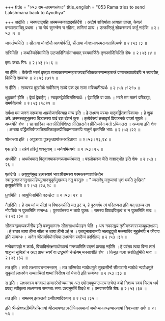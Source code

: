 +++
title = "०५३ राम-लक्ष्मणसंवादः"
title_english = "053 Rama tries to send Lakshmana back to Ayodhya"

+++
अद्येति । जनपदाद्बहिः अस्मज्जनपदाद्बहिर्देशे । अद्येयं रात्रिर्याता आयाता प्राप्ता, केवलं वनवासरात्रिषु प्रथमा । या चेयं सुमन्त्रेण च रहिता, तामिमां प्राप्य । उत्कण्ठितुं शोकस्मरणं कर्तुं नार्हसि  ॥  २।५३।२  ॥   

  

जागर्तव्यमिति । सीताया योगक्षेमौ आवयोर्वर्तेते, सीताया योगक्षमावस्मदायत्तावित्यर्थः  ॥  २।५३।३  ॥   

  

रात्रिमिति । कथञ्चिदेवेमामिति उटजादिनिर्माणाभावात् स्वयमार्जितैः तृणपर्णादिभिरिति शेषः  ॥  २।५३।४  ॥   

  

इमाः कथाः गिरः  ॥  २।५३।५।६  ॥   

  

सा हीति । कैकेयी भरतं दृष्ट्वा राज्यकारणान्महाराजपदाभिषेककारणान्महाराजं प्राणान्नच्यावयेदपि न च्यावयेत् किमिति सम्बन्धः  ॥  २।५३।७११  ॥   

  

स हीति । राज्यस्य मुखमेकं सर्वस्मिन् राज्ये एक एव राजा भविष्यतीत्यर्थः  ॥  २।५३।१२१७  ॥   

  

क्षुद्रकर्मा हीति । द्वेष्यं द्वेषार्हम् । स्वकृतद्वेषोचितमित्यर्थः । द्वेषादिति वा पाठः । भरते मम मातरं परिदद्याः, समर्पयेत्यर्थः  ॥  २।५३।१८२१  ॥   

  

सर्वथा मम जननं मदम्बाया अप्रयोजनमित्याह मन्य इति । हे लक्ष्मण यस्याः मातृवर्द्धितशारिकायाः । हे शुक अरेः अस्मच्चत्रुभूतस्य बिडालस्य पादं दश दंशनं कुरु । इत्येवंरूपं तत्तादृशं प्रियजनकं वाक्यं श्रूयते । अम्बयेति शेषः । सा शारिका मत्तः प्रीतिविशिष्टा प्रीतिप्रदानेन प्रीतिजनेन मत्तो ऽधिकतरा । अम्बाया इति शेषः । अम्बया वर्द्धिततिर्यग्जातिशारिकाकृतप्रीतिदानमात्रमपि मातुर्न कृतमिति भावः  ॥  २।५३।२२  ॥   

  

शोचन्त्या इति । अपुत्रायाः पुत्रकृतप्रयोजनरहितायाः  ॥  २।५३।२३,२४  ॥   

  

एक इति । तरेयं तरितुं शक्नुयाम् । जयेयमित्यर्थः  ॥  २।५३।२५  ॥   

  

अधर्मेति । अधर्मभयात् पितृवाक्याकरणरूपाधर्मभयात् । परलोकस्य चेति नाशाद्भीत इति शेषः  ॥  २।५३।२६  ॥   

  

एतदिति । अश्रुपूर्णमुख इत्यस्यायं भावःश्रीरामस्य परमकरुणाशालित्वेन स्वानुरक्तजनदुःखासहिष्णुत्वादश्रुपूर्णमुखत्वम् नतु वस्तुतः । " व्यसनेषु मनुष्याणां भृशं भवति दुःखित" इत्युक्तेरिति  ॥  २।५३।२७,२८  ॥   

  

ध्रुवमिति । आयुधिनामिति पदच्छेदः  ॥  २।५३।२९  ॥   

  

नैतदिति । हे राम मां च सीतां च विषादयसीति यत् इदं च, हे पुरुषर्षभ त्वं परितप्यस इति यत् एतच्च तव नौपयिकं न युक्तमिति सम्बन्धः । पुरुषर्षभस्य न तापो युक्तः । रामस्य विषादयितृत्वं च न युक्तमिति भावः  ॥  २।५३।३०  ॥   

  

सीतावदहमप्यवर्जनीय इति वक्तुमात्मनः सीतासाधर्म्यमाहन चेति । अत्र नकारद्वयं तृतीयनकारस्याप्युपलक्षणम् । हे राघव त्वया हीना सीता च त्वया हीनो ऽहं च । एतावुभावावामपि जलादुद्धृतौ मत्स्याविव मुहूर्तमपि न जीवाव इति सम्बन्धः । अनेन श्रीरामवियोगभिया लक्ष्मणेन स्वदैन्यं प्रदर्शितम्  ॥  २।५३।३१  ॥   

  

नन्वेवमाग्रहो न कार्यः, पित्रादिसंरक्षणार्थमवश्यं गन्तव्यमिति वदन्तं प्रत्याह नहीति । हे परंतप त्वया विना तातं शत्रुघ्नं सुमित्रां च अद्य प्राप्तं स्वर्गं वा द्रष्टुमपि नेच्छेयम् मनसापीति शेषः । किमुत गत्वा संरक्षितुमिति भावः  ॥  २।५३।३२  ॥   

  

तत इति । ततो लक्ष्मणवचनानन्तरम् । तत्र तस्मिन्नेव न्यग्रोधमूले सुखासीनौ सीतारामौ न्यग्रोधे न्यग्रौधमूले सुकृतां लक्ष्मणेन सम्यग्रचितां शय्यां निरीक्ष्य तां भेजाते इति सम्बन्धः  ॥  २।५३।३३  ॥   

  

स इति । लक्ष्मणस्य वनवासं प्रत्यादरेणोच्यमानम् अत एवोत्तमपुष्कलमत्यन्तश्रेष्ठं वचो निशम्य स्वयं चिराय धर्मं प्रपद्य स्वीकृत्य लक्ष्मणस्य समाप्ताः समाः प्रत्यनुमतिं विदधे च । वनवासायेति शेषः  ॥  २।५३।३४  ॥   

  

तत इति । सम्भ्रमम् इतस्ततो ऽन्वीक्षणादिरूपम्  ॥  २।५३।३५  ॥   

  

इति श्रीमहेश्वरतीर्थविरचितायां श्रीरामायणतत्त्वदीपिकाख्यायां अयोध्याकाण्डव्याख्यायां त्रिपञ्चाशः सर्गः  ॥  २।५३  ॥   

  

  

